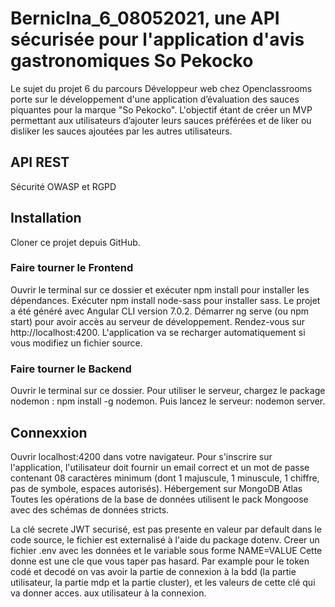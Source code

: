 # BernicIna_6_08052021, une API sécurisée pour l'application d'avis gastronomiques So Pekocko

Le sujet du projet 6 du parcours Développeur web chez Openclassrooms porte sur le développement d'une application d’évaluation des sauces piquantes pour la marque "So Pekocko". L'objectif étant de créer un MVP permettant aux utilisateurs d’ajouter leurs sauces préférées et de liker ou disliker les sauces ajoutées par les autres utilisateurs.


## API REST
Sécurité OWASP et RGPD

## Installation
Cloner ce projet depuis GitHub.
###  Faire tourner le Frontend
Ouvrir le terminal sur ce dossier et exécuter npm install pour installer les dépendances.
Exécuter npm install node-sass pour installer sass.
Le projet a été généré avec Angular CLI version 7.0.2.
Démarrer ng serve (ou npm start) pour avoir accès au serveur de développement.
Rendez-vous sur http://localhost:4200.
L'application va se recharger automatiquement si vous modifiez un fichier source.
###  Faire tourner le Backend
Ouvrir le terminal sur ce dossier.
Pour utiliser le serveur, chargez le package nodemon : npm install -g nodemon.
Puis lancez le serveur: nodemon server.

## Connexxion
Ouvrir localhost:4200 dans votre navigateur.
Pour s'inscrire sur l'application, l'utilisateur doit fournir un email correct et un mot de passe contenant 08 caractères minimum (dont 1 majuscule, 1 minuscule, 1 chiffre, pas de symbole, espaces autorisés).
Hébergement sur MongoDB Atlas
Toutes les opérations de la base de données utilisent le pack Mongoose avec des schémas de données stricts.

 La clé secrete JWT securisé, est pas presente en valeur par default dans le code source, le fichier est externalisé à l'aide du package dotenv. 
 Creer un fichier  .env avec les données et le variable sous forme NAME=VALUE
 Cette donne est une cle que vous taper pas hasard. Par example pour le token codé et decodé on vas avoir la partie de connexion à la bdd (la partie utilisateur, la partie mdp  et la partie cluster), et les valeurs de cette clé qui va donner acces. aux utilisateur à la connexion.